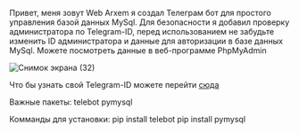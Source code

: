 Привет, меня зовут Web Arxem я создал Телеграм бот для простого управления базой данных MySql. Для безопасности я добавил проверку администратора по Telegram-ID, перед использованием не забудьте изменить ID администратора и данные для авторизации в базе данных MySql. Можете посмотреть данные в веб-программе PhpMyAdmin

![Снимок экрана (32)](https://github.com/web-arxem/Telegram-MySql-Bot/assets/73872832/b5bdd749-88f8-49ad-bc40-96217c4c69ea)

Что бы узнать свой Telegram-ID можете перейти <a href='https://t.me/snl_id_bot'>сюда</a> 

Важные пакеты:
telebot
pymysql

Комманды для установки:
pip install telebot
pip install pymysql
